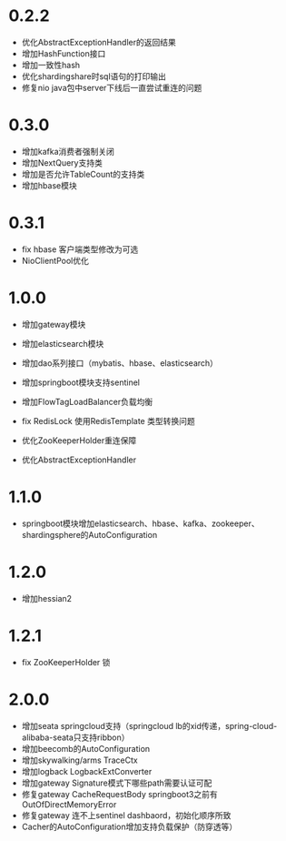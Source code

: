 # 0.2.2

* 优化AbstractExceptionHandler的返回结果
* 增加HashFunction接口
* 增加一致性hash
* 优化shardingshare时sql语句的打印输出
* 修复nio java包中server下线后一直尝试重连的问题

# 0.3.0

* 增加kafka消费者强制关闭
* 增加NextQuery支持类
* 增加是否允许TableCount的支持类
* 增加hbase模块

# 0.3.1

* fix hbase 客户端类型修改为可选
* NioClientPool优化

# 1.0.0
* 增加gateway模块
* 增加elasticsearch模块
* 增加dao系列接口（mybatis、hbase、elasticsearch）
* 增加springboot模块支持sentinel
* 增加FlowTagLoadBalancer负载均衡

* fix RedisLock 使用RedisTemplate 类型转换问题
* 优化ZooKeeperHolder重连保障
* 优化AbstractExceptionHandler

# 1.1.0
* springboot模块增加elasticsearch、hbase、kafka、zookeeper、shardingsphere的AutoConfiguration

# 1.2.0
* 增加hessian2

# 1.2.1
* fix ZooKeeperHolder 锁

# 2.0.0
* 增加seata springcloud支持（springcloud lb的xid传递，spring-cloud-alibaba-seata只支持ribbon）
* 增加beecomb的AutoConfiguration
* 增加skywalking/arms TraceCtx
* 增加logback LogbackExtConverter
* 增加gateway Signature模式下哪些path需要认证可配
* 修复gateway CacheRequestBody springboot3之前有OutOfDirectMemoryError
* 修复gateway 连不上sentinel dashbaord，初始化顺序所致
* Cacher的AutoConfiguration增加支持负载保护（防穿透等）


